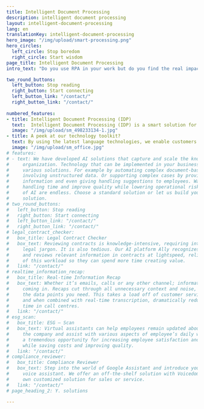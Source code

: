 ```yaml
---
title: Intelligent Document Processing
description: intelligent document processing
layout: intelligent-document-processing
lang: en
translationKey: intelligent-document-processing
hero_image: "/img/upload/smart-processing.png"
hero_circles:
  left_circle: Stop boredom
  right_circle: Start wisdom
page_title: Intelligent Document Processing
intro_text: "Do you use RPA in your work but do you find the real impact of automation still disappointing? \n\nEvery day, all day long, organizations receive hundreds of documents to be manually processed by their employees. Our aim is to show this can be done differently and better. Are you looking for a way to automate intensive, unstructured business processes? Then reach out to Y.digital! We help you map, analyse and automate business processes based on intelligent AI technology."

two_round_buttons:
  left_button: Stop reading
  right_button: Start connecting
  left_button_link: "/contact/"
  right_button_link: "/contact/"
  
numbered_features:
- title: Intelligent Document Processing (IDP) 
  text:  Intelligent Document Processing (IDP) is a smart solution for automatically processing documents with AI within your current business processes. Processing documents in an automated way is often difficult because of the sheer amount of domain-specific information required for correct treatment. The SaaS platform Ally assists you to easily categorize both structured and unstructured documents, analyze individual documents and extract text. An added Ally-platform cooperates with your existing IT-infrastructure, without any further modification needed. It enables, for instance, categorization and automatic processing of e-mails from customers, automated of the handling of insurance claims and the review of legal contracts with annotations and feedback. It implies deploying AI to support your business process, to better serve your customer and support your employee with the information necessary and applicable give the circumstances. This in turn will result in an improved customer experience, in rapid and relevant insight into the business process, and in an adequate and more consistent response to the customer. 
  image: "/img/upload/sm_498233134-1.jpg"
- title: A peek at our technology toolkit?
  text: By using the latest language technologies, we enable customers to make information more accessible and obtainable and turn it into knowledge, able to interpret business rules and other ‘hidden’ business logic. Our toolkit uses a combination of different technologies, including cognitive machine learning, using optical character recognition (OCR) and computer vision. It extracts relevant information from PDF files, images, handwritten notes, signatures and plain text. Adding useful meta-data information it is able to categorize different documents, and to create a data set that can be used specifically for domain knowledge, document categorization, text interpretation and processing. All this using AI Technology as a tool towards empower employees and other users.
  image: "/img/upload/sm_office.jpg"
# features:
# - text: We have developed AI solutions that capture and scale the knowledge of your
#     organization. Technology that can be implemented in your business processes through
#     various solutions. For example by automating complex document-based workflows,
#     involving unstructured data. Or supporting complex cases by providing relevant
#     information and even giving handling suggestions to employees. Ways to decrease
#     handling time and improve quality while lowering operational risks. The possibilities
#     of AI are endless. Choose a standard solution or let us build your own customized
#     solution.
# two_round_buttons:
#   left_button: Stop reading
#   right_button: Start connecting
#   left_button_link: "/contact/"
#   right_button_link: "/contact/"
# legal_contract_checker:
#   box_title: Legal Contract Checker
#   box_text: Reviewing contracts is knowledge-intensive, requiring interpretation of
#     legal jargon. It is also tedious. Our AI platform Ally recognizes data fields
#     and reviews relevant information in contracts at lightspeed, relieving employees
#     of this workload so they can spend more time creating value.
#   link: "/contact/"
# realtime_information_recap:
#   box_title: Real-time Information Recap
#   box_text: Whether it’s emails, calls or any other channel; information is always
#     coming in. Recaps cut through all unnecessary context and noise, serving you exactly
#     the data points you need. This takes a load off of customer service employees
#     and when combined with real-time transcription, dramatically reduces handling
#     time in call centres.
#   link: "/contact/"
# esg_scan:
#   box_title: ESG – Scan
#   box_text: Virtual assistants can help employees remain updated about news within
#     the company and assist with various aspects of employee’s daily work. This offers
#     a tremendous opportunity for increasing employee satisfaction and productivity
#     while saving costs and improving quality.
#   link: "/contact/"
# compliance_reviewer:
#   box_title: Compliance Reviewer
#   box_text: Step into the world of Google Assistant and introduce your first AI-powered
#     voice assistant. We offer an off-the-shelf solution with Voicedomain. Or your
#     own customized solution for sales or service.
#   link: "/contact/"
# page_heading_2: Y. solutions

---
```

